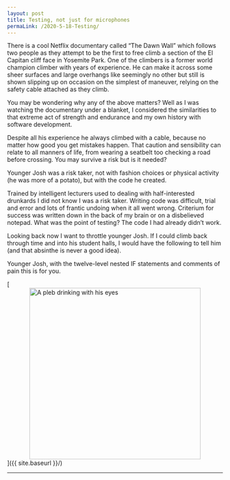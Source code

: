 ```yaml
---
layout: post
title: Testing, not just for microphones
permaLink: /2020-5-18-Testing/
---
```


There is a cool Netflix documentary called “The Dawn Wall” which follows two people as they attempt to be the first to free climb a section of the El Capitan cliff face in Yosemite Park. One of the climbers is a former world champion climber with years of experience. He can make it across some sheer surfaces and large overhangs like seemingly no other but still is shown slipping up on occasion on the simplest of maneuver, relying on the safety cable attached as they climb. 

You may be wondering why any of the above matters? Well as I was watching the documentary under a blanket, I considered the similarities to that extreme act of strength and endurance and my own history with software development. 

Despite all his experience he always climbed with a cable, because no matter how good you get mistakes happen. That caution and sensibility can relate to all manners of life, from wearing a seatbelt too checking a road before crossing. You may survive a risk but is it needed? 

Younger Josh was a risk taker, not with fashion choices or physical activity (he was more of a potato), but with the code he created. 

Trained by intelligent lecturers used to dealing with half-interested drunkards I did not know I was a risk taker. Writing code was difficult, trial and error and lots of frantic undoing when it all went wrong. Criterium for success was written down in the back of my brain or on a disbelieved notepad. What was the point of testing? The code I had already didn’t work. 

Looking back now I want to throttle younger Josh. If I could climb back through time and into his student halls, I would have the following to tell him (and that absinthe is never a good idea). 

Younger Josh, with the twelve-level nested IF statements and comments of pain this is for you. 

[<img src="{{ site.baseurl }}/images/youngerJosh-testing.jpg" alt="A pleb drinking with his eyes" 
    style="width: 400px; 
    display: block;
    margin-left: auto;
    margin-right: auto;"/>]({{ site.baseurl }}/)

-------------- 

